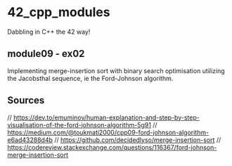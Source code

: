 # 42_cpp_modules
Dabbling in C++ the 42 way!

## module09 - ex02
Implementing merge-insertion sort with binary search optimisation utilizing the Jacobsthal sequence, ie the Ford-Johnson algorithm.

## Sources
// https://dev.to/emuminov/human-explanation-and-step-by-step-visualisation-of-the-ford-johnson-algorithm-5g91
// https://medium.com/@toukmati2000/cpp09-ford-johnson-algorithm-e6ad43288d4b
// https://github.com/decidedlyso/merge-insertion-sort
// https://codereview.stackexchange.com/questions/116367/ford-johnson-merge-insertion-sort	
